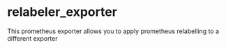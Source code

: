 # relabeler_exporter
This prometheus exporter allows you to apply prometheus relabelling to a different exporter
